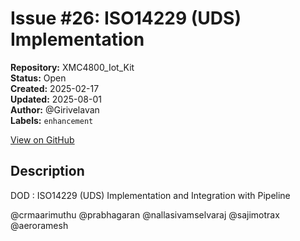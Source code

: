 # Issue #26: ISO14229 (UDS) Implementation

**Repository:** XMC4800_Iot_Kit  
**Status:** Open  
**Created:** 2025-02-17  
**Updated:** 2025-08-01  
**Author:** @Girivelavan  
**Labels:** `enhancement`  

[View on GitHub](https://github.com/Simtestlab/XMC4800_Iot_Kit/issues/26)

## Description

 DOD : ISO14229 (UDS) Implementation and Integration with Pipeline



@crmaarimuthu @prabhagaran @nallasivamselvaraj @sajimotrax @aeroramesh 